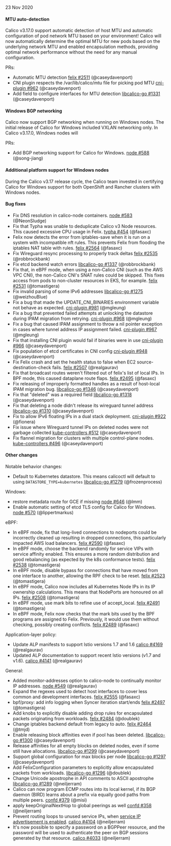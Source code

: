 23 Nov 2020

#### MTU auto-detection

Calico v3.17.0 support automatic detection of host MTU and automatic configuration of pod network MTU based on your environment! Calico will now automatically determine the optimal MTU for new pods based on the underlying network MTU and enabled encapsulation methods, providing optimal network performance without the need for any manual configuration.

PRs:
 - Automatic MTU detection [felix #2511](https://github.com/projectcalico/felix/pull/2511) (@caseydavenport)
 - CNI plugin respects the /var/lib/calico/mtu file for picking pod MTU [cni-plugin #962](https://github.com/projectcalico/cni-plugin/pull/962) (@caseydavenport)
 - Add field to configure interfaces for MTU detection [libcalico-go #1331](https://github.com/projectcalico/libcalico-go/pull/1331) (@caseydavenport)

#### Windows BGP networking

Calico now support BGP networking when running on Windows nodes. The initial release of Calico for Windows included VXLAN networking only. In Calico v3.17.0, Windows nodes will

PRs:
 - Add BGP networking support for Calico for Windows. [node #588](https://github.com/projectcalico/node/pull/588) (@song-jiang)

#### Additional platform support for Windows nodes

During the Calico v3.17 release cycle, the Calico team invested in certifying Calico for Windows support for both OpenShift and Rancher clusters with Windows nodes.

#### Bug fixes

 - Fix DNS resolution in calico-node containers. [node #583](https://github.com/projectcalico/node/pull/583) (@NeonSludge)
 - Fix that Typha was unable to deduplicate Calico v3 Node resources.  This caused excessive CPU usage in Felix. [typha #454](https://github.com/projectcalico/typha/pull/454) (@fasaxc)
 - Felix now detects the error from iptables-save when it is run on a system with incompatible nft rules.  This prevents Felix from flooding the iptables NAT table with rules. [felix #2564](https://github.com/projectcalico/felix/pull/2564) (@fasaxc)
 - Fix Wireguard resync processing to properly track deltas [felix #2535](https://github.com/projectcalico/felix/pull/2535) (@robbrockbank)
 - Fix etcd backend watch errors [libcalico-go #1337](https://github.com/projectcalico/libcalico-go/pull/1337) (@robbrockbank)
 - Fix that, in eBPF mode, when using a non-Calico CNI (such as the AWS VPC CNI), the non-Calico CNI's SNAT rules could be skipped.  This fixes access from pods to non-cluster resources in EKS, for example. [felix #2531](https://github.com/projectcalico/felix/pull/2531) (@tomastigera)
 - Fix invalid parsing of some IPv6 addresses [libcalico-go #1275](https://github.com/projectcalico/libcalico-go/pull/1275) (@weizhouBlue)
 - Fix a bug that made the UPDATE_CNI_BINARIES environment variable not behave as expected. [cni-plugin #981](https://github.com/projectcalico/cni-plugin/pull/981) (@mgleung)
 - Fix a bug that prevented failed attempts at unlocking the datastore during IPAM migration from retrying. [cni-plugin #968](https://github.com/projectcalico/cni-plugin/pull/968) (@mgleung)
 - Fix a bug that caused IPAM assignment to throw a nil pointer exception in cases where tunnel address IP assignment failed. [cni-plugin #967](https://github.com/projectcalico/cni-plugin/pull/967) (@mgleung)
 - Fix that installing CNI plugin would fail if binaries were in use [cni-plugin #966](https://github.com/projectcalico/cni-plugin/pull/966) (@caseydavenport)
 - Fix population of etcd certificates in CNI config [cni-plugin #948](https://github.com/projectcalico/cni-plugin/pull/948) (@caseydavenport)
 - Fix Felix crash and set the health status to false when EC2 source-destination-check fails. [felix #2507](https://github.com/projectcalico/felix/pull/2507) (@realgaurav)
 - Fix that broadcast routes weren't filtered out of felix's list of local IPs.  In BPF mode, this caused dataplane route flaps. [felix #2495](https://github.com/projectcalico/felix/pull/2495) (@fasaxc)
 - Fix releasing of improperly formatted handles as a result of host-local IPAM migration bug. [libcalico-go #1346](https://github.com/projectcalico/libcalico-go/pull/1346) (@caseydavenport)
 - Fix that "deleted" was a required field [libcalico-go #1318](https://github.com/projectcalico/libcalico-go/pull/1318) (@caseydavenport)
 - Fix that deleting a node didn't release its wireguard tunnel address [libcalico-go #1310](https://github.com/projectcalico/libcalico-go/pull/1310) (@caseydavenport)
 - Fix to allow IPv6 floating IPs in a dual stack deployment. [cni-plugin #922](https://github.com/projectcalico/cni-plugin/pull/922) (@fionera)
 - Fix issue where Wireguard tunnel IPs on deleted nodes were not garbage collected [kube-controllers #512](https://github.com/projectcalico/kube-controllers/pull/512) (@caseydavenport)
 - Fix flannel migration for clusters with multiple control-plane nodes. [kube-controllers #496](https://github.com/projectcalico/kube-controllers/pull/496) (@caseydavenport)

#### Other changes

Notable behavior changes:

 - Default to Kubernetes datastore. This means calicoctl will default to using `DATASTORE_TYPE=kubernetes` [libcalico-go #1279](https://github.com/projectcalico/libcalico-go/pull/1279) (@frozenprocess)

Windows:

 - restore metadata route for GCE if missing [node #646](https://github.com/projectcalico/node/pull/646) (@lmm)
 - Enable automatic setting of etcd TLS config for Calico for Windows. [node #570](https://github.com/projectcalico/node/pull/570) (@lippertmarkus)

eBPF:

 - In eBPF mode, fix that long-lived connections to nodeports could be incorrectly cleaned up resulting in dropped connections, this particularly impacted AWS load balancers. [felix #2590](https://github.com/projectcalico/felix/pull/2590) (@fasaxc)
 - In eBPF mode, choose the backend randomly for service VIPs with service affinity enabled.  This ensures a more random distribution and good rebalancing (as expected by the k8s conformance tests). [felix #2538](https://github.com/projectcalico/felix/pull/2538) (@tomastigera)
 - In eBPF mode, disable bypass for connections that have moved from one interface to another, allowing the RPF check to be reset. [felix #2523](https://github.com/projectcalico/felix/pull/2523) (@tomastigera)
 - In eBPF mode, Calico now includes all Kubernetes Node IPs in its IP ownership calculations.  This means that NodePorts are honoured on all IPs. [felix #2508](https://github.com/projectcalico/felix/pull/2508) (@tomastigera)
 - In eBPF mode, use mark bits to refine use of accept_local. [felix #2491](https://github.com/projectcalico/felix/pull/2491) (@tomastigera)
 - In eBPF mode, Felix now checks that the mark bits used by the BPF programs are assigned to Felix.  Previously, it would use them without checking, possibly creating conflicts. [felix #2489](https://github.com/projectcalico/felix/pull/2489) (@fasaxc)

Application-layer policy:

 - Update ALP manifests to support Istio versions 1.7 and 1.6 [calico #4169](https://github.com/projectcalico/calico/pull/4169) (@realgaurav)
 - Updated ALP documentation to support recent Istio versions (v1.7 and v1.6). [calico #4141](https://github.com/projectcalico/calico/pull/4141) (@realgaurav)

General:
 - Added monitor-addresses option to calico-node to continually monitor IP addresses. [node #549](https://github.com/projectcalico/node/pull/549) (@realgaurav)
 - Expand the regexes used to detect host interfaces to cover less common and development interfaces. [felix #2555](https://github.com/projectcalico/felix/pull/2555) (@fasaxc)
 - bpf/proxy: add info logging when Syncer iteration start/ends [felix #2497](https://github.com/projectcalico/felix/pull/2497) (@tomastigera)
 - Add knobs to explicitly disable adding drop rules for encapsulated packets originating from workloads. [felix #2484](https://github.com/projectcalico/felix/pull/2484) (@doublek)
 - Change iptables backend default from legacy to auto. [felix #2464](https://github.com/projectcalico/felix/pull/2464) (@tmjd)
 - Enable releasing block affinities even if pool has been deleted. [libcalico-go #1300](https://github.com/projectcalico/libcalico-go/pull/1300) (@caseydavenport)
 - Release affinities for all empty blocks on deleted nodes, even if some still have allocations. [libcalico-go #1299](https://github.com/projectcalico/libcalico-go/pull/1299) (@caseydavenport)
 - Support global configuration for max blocks per node [libcalico-go #1297](https://github.com/projectcalico/libcalico-go/pull/1297) (@caseydavenport)
 - Add FelixConfiguration parameters to explicitly allow encapsulated packets from workloads. [libcalico-go #1296](https://github.com/projectcalico/libcalico-go/pull/1296) (@doublek)
 - Change Unicode apostrophe in API comments to ASCII apostrophe [libcalico-go #1289](https://github.com/projectcalico/libcalico-go/pull/1289) (@neiljerram)
 - Calico can now program ECMP routes into its local kernel, if its BGP daemon (BIRD) learns about a prefix via equally good paths from multiple peers. [confd #379](https://github.com/projectcalico/confd/pull/379) (@misi)
 - apply keepOriginalNextHop to global peerings as well [confd #358](https://github.com/projectcalico/confd/pull/358) (@neiljerram)
 - Prevent routing loops to unused service IPs, when [service IP advertisement is enabled](https://docs.projectcalico.org/networking/advertise-service-ips). [calico #4104](https://github.com/projectcalico/calico/pull/4104) (@neiljerram)
 - It's now possible to specify a password on a BGPPeer resource, and the password will be used to authenticate the peer on BGP sessions generated by that resource. [calico #4033](https://github.com/projectcalico/calico/pull/4033) (@neiljerram)
